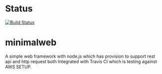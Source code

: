 # Status
[![Build Status](https://travis-ci.org/piyasde/minimalweb.svg?branch=master)](https://travis-ci.org/piyasde/minimalweb.svg?branch=master)

# minimalweb
A simple web framework with node.js which has provision to support rest api and http request both
Integrated with Travis CI which is testing against AWS SETUP.
